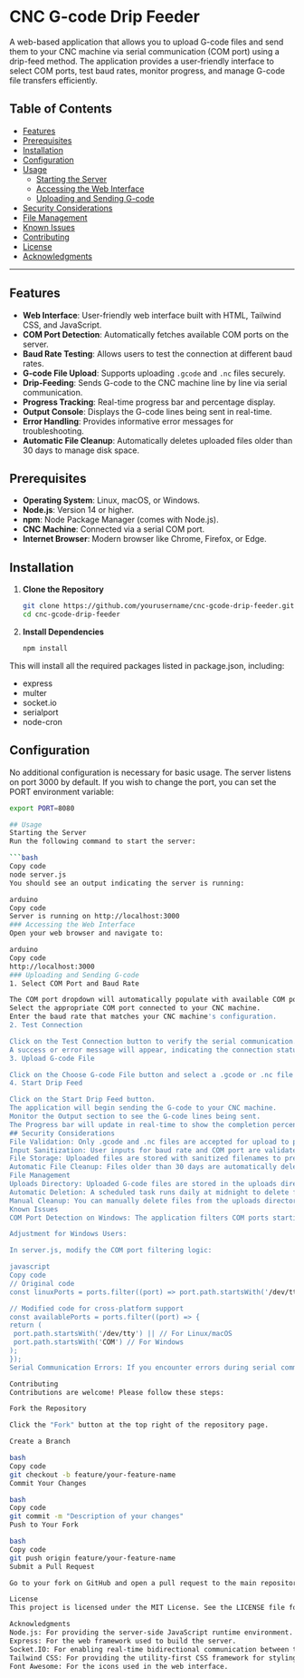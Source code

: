 # CNC G-code Drip Feeder

A web-based application that allows you to upload G-code files and send them to your CNC machine via serial communication (COM port) using a drip-feed method. The application provides a user-friendly interface to select COM ports, test baud rates, monitor progress, and manage G-code file transfers efficiently.

## Table of Contents

- [Features](#features)
- [Prerequisites](#prerequisites)
- [Installation](#installation)
- [Configuration](#configuration)
- [Usage](#usage)
  - [Starting the Server](#starting-the-server)
  - [Accessing the Web Interface](#accessing-the-web-interface)
  - [Uploading and Sending G-code](#uploading-and-sending-g-code)
- [Security Considerations](#security-considerations)
- [File Management](#file-management)
- [Known Issues](#known-issues)
- [Contributing](#contributing)
- [License](#license)
- [Acknowledgments](#acknowledgments)

---

## Features

- **Web Interface**: User-friendly web interface built with HTML, Tailwind CSS, and JavaScript.
- **COM Port Detection**: Automatically fetches available COM ports on the server.
- **Baud Rate Testing**: Allows users to test the connection at different baud rates.
- **G-code File Upload**: Supports uploading `.gcode` and `.nc` files securely.
- **Drip-Feeding**: Sends G-code to the CNC machine line by line via serial communication.
- **Progress Tracking**: Real-time progress bar and percentage display.
- **Output Console**: Displays the G-code lines being sent in real-time.
- **Error Handling**: Provides informative error messages for troubleshooting.
- **Automatic File Cleanup**: Automatically deletes uploaded files older than 30 days to manage disk space.

## Prerequisites

- **Operating System**: Linux, macOS, or Windows.
- **Node.js**: Version 14 or higher.
- **npm**: Node Package Manager (comes with Node.js).
- **CNC Machine**: Connected via a serial COM port.
- **Internet Browser**: Modern browser like Chrome, Firefox, or Edge.

## Installation

1. **Clone the Repository**

   ```bash
   git clone https://github.com/yourusername/cnc-gcode-drip-feeder.git
   cd cnc-gcode-drip-feeder

2. **Install Dependencies**

   ```bash
   npm install

This will install all the required packages listed in package.json, including:

- express
- multer
- socket.io
- serialport
- node-cron

## Configuration
No additional configuration is necessary for basic usage. The server listens on port 3000 by default. If you wish to change the port, you can set the PORT environment variable:

   ```bash
   export PORT=8080

## Usage
Starting the Server
Run the following command to start the server:

   ```bash
Copy code
node server.js
You should see an output indicating the server is running:

arduino
Copy code
Server is running on http://localhost:3000
### Accessing the Web Interface
Open your web browser and navigate to:

arduino
Copy code
http://localhost:3000
### Uploading and Sending G-code
1. Select COM Port and Baud Rate

The COM port dropdown will automatically populate with available COM ports.
Select the appropriate COM port connected to your CNC machine.
Enter the baud rate that matches your CNC machine's configuration.
2. Test Connection

Click on the Test Connection button to verify the serial communication.
A success or error message will appear, indicating the connection status.
3. Upload G-code File

Click on the Choose G-code File button and select a .gcode or .nc file from your computer.
4. Start Drip Feed

Click on the Start Drip Feed button.
The application will begin sending the G-code to your CNC machine.
Monitor the Output section to see the G-code lines being sent.
The Progress bar will update in real-time to show the completion percentage.
## Security Considerations
File Validation: Only .gcode and .nc files are accepted for upload to prevent unauthorized file types.
Input Sanitization: User inputs for baud rate and COM port are validated to prevent injection attacks.
File Storage: Uploaded files are stored with sanitized filenames to prevent directory traversal attacks.
Automatic File Cleanup: Files older than 30 days are automatically deleted to manage disk space and reduce risk.
File Management
Uploads Directory: Uploaded G-code files are stored in the uploads directory.
Automatic Deletion: A scheduled task runs daily at midnight to delete files older than 30 days from the uploads directory.
Manual Cleanup: You can manually delete files from the uploads directory if needed.
Known Issues
COM Port Detection on Windows: The application filters COM ports starting with /dev/tty, which is suitable for Linux/macOS. Windows users may need to adjust the code to detect COM ports like COM3, COM4, etc.

Adjustment for Windows Users:

In server.js, modify the COM port filtering logic:

javascript
Copy code
// Original code
const linuxPorts = ports.filter((port) => port.path.startsWith('/dev/tty'));

// Modified code for cross-platform support
const availablePorts = ports.filter((port) => {
  return (
    port.path.startsWith('/dev/tty') || // For Linux/macOS
    port.path.startsWith('COM') // For Windows
  );
});
Serial Communication Errors: If you encounter errors during serial communication, ensure that no other application is using the COM port and that the baud rate matches your CNC machine's settings.

Contributing
Contributions are welcome! Please follow these steps:

Fork the Repository

Click the "Fork" button at the top right of the repository page.

Create a Branch

bash
Copy code
git checkout -b feature/your-feature-name
Commit Your Changes

bash
Copy code
git commit -m "Description of your changes"
Push to Your Fork

bash
Copy code
git push origin feature/your-feature-name
Submit a Pull Request

Go to your fork on GitHub and open a pull request to the main repository.

License
This project is licensed under the MIT License. See the LICENSE file for details.

Acknowledgments
Node.js: For providing the server-side JavaScript runtime environment.
Express: For the web framework used to build the server.
Socket.IO: For enabling real-time bidirectional communication between the server and clients.
Tailwind CSS: For providing the utility-first CSS framework for styling.
Font Awesome: For the icons used in the web interface.
